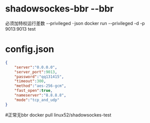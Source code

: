 # shadowsockes-bbr  --bbr  
必须加特权运行差数 --privileged
··json
 docker run --privileged -d -p 9013:9013 test
# config.json
```json
{
    "server":"0.0.0.0",
    "server_port":9013,
    "password":"qq131415",
    "timeout":300,
    "method":"aes-256-gcm",
    "fast_open":true,
    "nameserver":"8.8.8.8",
    "mode":"tcp_and_udp"
}
```
#正常无bbr docker pull linux52/shadowsockes-test
